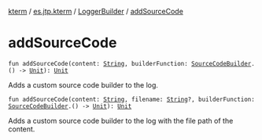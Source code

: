 [kterm](../../index.md) / [es.jtp.kterm](../index.md) / [LoggerBuilder](index.md) / [addSourceCode](./add-source-code.md)

# addSourceCode

`fun addSourceCode(content: `[`String`](https://kotlinlang.org/api/latest/jvm/stdlib/kotlin/-string/index.html)`, builderFunction: `[`SourceCodeBuilder`](../../es.jtp.kterm.logger/-source-code-builder/index.md)`.() -> `[`Unit`](https://kotlinlang.org/api/latest/jvm/stdlib/kotlin/-unit/index.html)`): `[`Unit`](https://kotlinlang.org/api/latest/jvm/stdlib/kotlin/-unit/index.html)

Adds a custom source code builder to the log.

`fun addSourceCode(content: `[`String`](https://kotlinlang.org/api/latest/jvm/stdlib/kotlin/-string/index.html)`, filename: `[`String`](https://kotlinlang.org/api/latest/jvm/stdlib/kotlin/-string/index.html)`?, builderFunction: `[`SourceCodeBuilder`](../../es.jtp.kterm.logger/-source-code-builder/index.md)`.() -> `[`Unit`](https://kotlinlang.org/api/latest/jvm/stdlib/kotlin/-unit/index.html)`): `[`Unit`](https://kotlinlang.org/api/latest/jvm/stdlib/kotlin/-unit/index.html)

Adds a custom source code builder to the log with the file path of the content.

